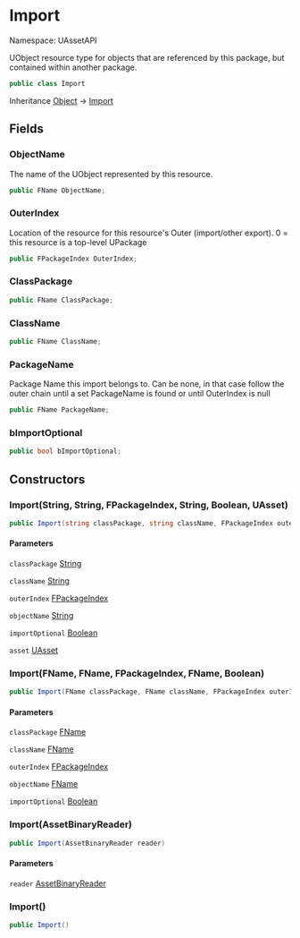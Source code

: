 # Import

Namespace: UAssetAPI

UObject resource type for objects that are referenced by this package, but contained within another package.

```csharp
public class Import
```

Inheritance [Object](https://docs.microsoft.com/en-us/dotnet/api/system.object) → [Import](./uassetapi.import.md)

## Fields

### **ObjectName**

The name of the UObject represented by this resource.

```csharp
public FName ObjectName;
```

### **OuterIndex**

Location of the resource for this resource's Outer (import/other export). 0 = this resource is a top-level UPackage

```csharp
public FPackageIndex OuterIndex;
```

### **ClassPackage**

```csharp
public FName ClassPackage;
```

### **ClassName**

```csharp
public FName ClassName;
```

### **PackageName**

Package Name this import belongs to. Can be none, in that case follow the outer chain
 until a set PackageName is found or until OuterIndex is null

```csharp
public FName PackageName;
```

### **bImportOptional**

```csharp
public bool bImportOptional;
```

## Constructors

### **Import(String, String, FPackageIndex, String, Boolean, UAsset)**

```csharp
public Import(string classPackage, string className, FPackageIndex outerIndex, string objectName, bool importOptional, UAsset asset)
```

#### Parameters

`classPackage` [String](https://docs.microsoft.com/en-us/dotnet/api/system.string)<br>

`className` [String](https://docs.microsoft.com/en-us/dotnet/api/system.string)<br>

`outerIndex` [FPackageIndex](./uassetapi.unrealtypes.fpackageindex.md)<br>

`objectName` [String](https://docs.microsoft.com/en-us/dotnet/api/system.string)<br>

`importOptional` [Boolean](https://docs.microsoft.com/en-us/dotnet/api/system.boolean)<br>

`asset` [UAsset](./uassetapi.uasset.md)<br>

### **Import(FName, FName, FPackageIndex, FName, Boolean)**

```csharp
public Import(FName classPackage, FName className, FPackageIndex outerIndex, FName objectName, bool importOptional)
```

#### Parameters

`classPackage` [FName](./uassetapi.unrealtypes.fname.md)<br>

`className` [FName](./uassetapi.unrealtypes.fname.md)<br>

`outerIndex` [FPackageIndex](./uassetapi.unrealtypes.fpackageindex.md)<br>

`objectName` [FName](./uassetapi.unrealtypes.fname.md)<br>

`importOptional` [Boolean](https://docs.microsoft.com/en-us/dotnet/api/system.boolean)<br>

### **Import(AssetBinaryReader)**

```csharp
public Import(AssetBinaryReader reader)
```

#### Parameters

`reader` [AssetBinaryReader](./uassetapi.assetbinaryreader.md)<br>

### **Import()**

```csharp
public Import()
```
